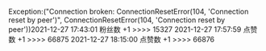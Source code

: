 Exception:("Connection broken: ConnectionResetError(104, 'Connection reset by peer')", ConnectionResetError(104, 'Connection reset by peer'))2021-12-27  17:43:01   粉丝数 +1 >>>> 15327
2021-12-27  17:57:59   点赞数 +1 >>>> 66875
2021-12-27  18:15:00   点赞数 +1 >>>> 66876
